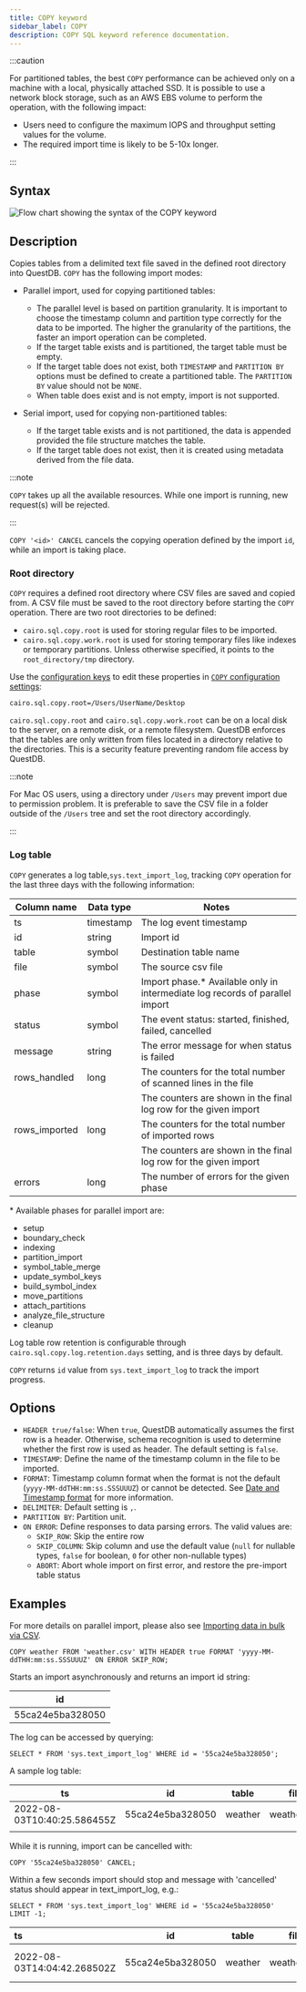 ```yaml
---
title: COPY keyword
sidebar_label: COPY
description: COPY SQL keyword reference documentation.
---
```


:::caution

For partitioned tables, the best `COPY` performance can be achieved only on a
machine with a local, physically attached SSD. It is possible to use a network
block storage, such as an AWS EBS volume to perform the operation, with the
following impact:

- Users need to configure the maximum IOPS and throughput setting values for the
  volume.
- The required import time is likely to be 5-10x longer.

:::

## Syntax

![Flow chart showing the syntax of the COPY keyword](/img/docs/diagrams/copy.svg)

## Description

Copies tables from a delimited text file saved in the defined root directory
into QuestDB. `COPY` has the following import modes:

- Parallel import, used for copying partitioned tables:

  - The parallel level is based on partition granularity. It is important to
    choose the timestamp column and partition type correctly for the data to be
    imported. The higher the granularity of the partitions, the faster an import
    operation can be completed.
  - If the target table exists and is partitioned, the target table must be
    empty.
  - If the target table does not exist, both `TIMESTAMP` and `PARTITION BY`
    options must be defined to create a partitioned table. The `PARTITION BY`
    value should not be `NONE`.
  - When table does exist and is not empty, import is not supported.

- Serial import, used for copying non-partitioned tables:

  - If the target table exists and is not partitioned, the data is appended
    provided the file structure matches the table.
  - If the target table does not exist, then it is created using metadata
    derived from the file data.

:::note

`COPY` takes up all the available resources. While one import is running, new
request(s) will be rejected.

:::

`COPY '<id>' CANCEL` cancels the copying operation defined by the import `id`,
while an import is taking place.

### Root directory

`COPY` requires a defined root directory where CSV files are saved and copied
from. A CSV file must be saved to the root directory before starting the `COPY`
operation. There are two root directories to be defined:

- `cairo.sql.copy.root` is used for storing regular files to be imported.
- `cairo.sql.copy.work.root` is used for storing temporary files like indexes or
  temporary partitions. Unless otherwise specified, it points to the
  `root_directory/tmp` directory.

Use the [configuration keys](/docs/configuration/) to edit these properties in
[`COPY` configuration settings](/docs/configuration/#bulk-csv-import):

```shell title="Example"
cairo.sql.copy.root=/Users/UserName/Desktop
```

`cairo.sql.copy.root` and `cairo.sql.copy.work.root` can be on a local disk to
the server, on a remote disk, or a remote filesystem. QuestDB enforces that the
tables are only written from files located in a directory relative to the
directories. This is a security feature preventing random file access by
QuestDB.

:::note

For Mac OS users, using a directory under `/Users` may prevent import due to
permission problem. It is preferable to save the CSV file in a folder outside of
the `/Users` tree and set the root directory accordingly.

:::

### Log table

`COPY` generates a log table,`sys.text_import_log`, tracking `COPY` operation
for the last three days with the following information:

| Column name   | Data type | Notes                                                                         |
| ------------- | --------- | ----------------------------------------------------------------------------- |
| ts            | timestamp | The log event timestamp                                                       |
| id            | string    | Import id                                                                     |
| table         | symbol    | Destination table name                                                        |
| file          | symbol    | The source csv file                                                           |
| phase         | symbol    | Import phase.\* Available only in intermediate log records of parallel import |
| status        | symbol    | The event status: started, finished, failed, cancelled                        |
| message       | string    | The error message for when status is failed                                   |
| rows_handled  | long      | The counters for the total number of scanned lines in the file                |
|               |           | The counters are shown in the final log row for the given import              |
| rows_imported | long      | The counters for the total number of imported rows                            |
|               |           | The counters are shown in the final log row for the given import              |
| errors        | long      | The number of errors for the given phase                                      |

\* Available phases for parallel import are:

- setup
- boundary_check
- indexing
- partition_import
- symbol_table_merge
- update_symbol_keys
- build_symbol_index
- move_partitions
- attach_partitions
- analyze_file_structure
- cleanup

Log table row retention is configurable through
`cairo.sql.copy.log.retention.days` setting, and is three days by default.

`COPY` returns `id` value from `sys.text_import_log` to track the import
progress.

## Options

- `HEADER true/false`: When `true`, QuestDB automatically assumes the first row
  is a header. Otherwise, schema recognition is used to determine whether the
  first row is used as header. The default setting is `false`.
- `TIMESTAMP`: Define the name of the timestamp column in the file to be
  imported.
- `FORMAT`: Timestamp column format when the format is not the default
  (`yyyy-MM-ddTHH:mm:ss.SSSUUUZ`) or cannot be detected. See
  [Date and Timestamp format](/docs/reference/function/date-time/#date-and-timestamp-format)
  for more information.
- `DELIMITER`: Default setting is `,`.
- `PARTITION BY`: Partition unit.
- `ON ERROR`: Define responses to data parsing errors. The valid values are:
  - `SKIP_ROW`: Skip the entire row
  - `SKIP_COLUMN`: Skip column and use the default value (`null` for nullable
    types, `false` for boolean, `0` for other non-nullable types)
  - `ABORT`: Abort whole import on first error, and restore the pre-import table
    status

## Examples

For more details on parallel import, please also see
[Importing data in bulk via CSV](/docs/guides/import-csv/#import-csv-via-copy-sql/).

```questdb-sql title="COPY"
COPY weather FROM 'weather.csv' WITH HEADER true FORMAT 'yyyy-MM-ddTHH:mm:ss.SSSUUUZ' ON ERROR SKIP_ROW;
```

Starts an import asynchronously and returns an import id string:

| id               |
| ---------------- |
| 55ca24e5ba328050 |

The log can be accessed by querying:

```questdb-sql
SELECT * FROM 'sys.text_import_log' WHERE id = '55ca24e5ba328050';
```

A sample log table:

| ts                          | id               | table   | file        | phase | status  | message | rows_handled | rows_imported | errors |
| --------------------------- | ---------------- | ------- | ----------- | ----- | ------- | ------- | ------------ | ------------- | ------ |
| 2022-08-03T10:40:25.586455Z | 55ca24e5ba328050 | weather | weather.csv |       | started |         |              |               | 0      |
|                             |                  |         |             |       |         |         |              |               |        |

While it is running, import can be cancelled with:

```questdb-sql
COPY '55ca24e5ba328050' CANCEL;
```

Within a few seconds import should stop and message with 'cancelled' status
should appear in text_import_log, e.g.:

```questdb-sql
SELECT * FROM 'sys.text_import_log' WHERE id = '55ca24e5ba328050' LIMIT -1;
```

| ts                          | id               | table   | file        | phase | status    | message                                                    | rows_handled | rows_imported | errors |
| :-------------------------- | ---------------- | ------- | ----------- | ----- | --------- | ---------------------------------------------------------- | ------------ | ------------- | ------ |
| 2022-08-03T14:04:42.268502Z | 55ca24e5ba328050 | weather | weather.csv | null  | cancelled | import cancelled [phase=partition_import, msg=`Cancelled`] | 0            | 0             | 0      |

